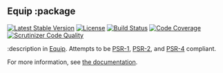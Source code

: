 ## Equip :package

[![Latest Stable Version](https://img.shields.io/packagist/v/equip/:package.svg)](https://packagist.org/packages/equip/:package)
[![License](https://img.shields.io/packagist/l/equip/:package.svg)](https://github.com/equip/:package/blob/master/LICENSE)
[![Build Status](https://travis-ci.org/equip/:package.svg)](https://travis-ci.org/equip/:package)
[![Code Coverage](https://scrutinizer-ci.com/g/equip/:package/badges/coverage.png?b=master)](https://scrutinizer-ci.com/g/equip/:package/?branch=master)
[![Scrutinizer Code Quality](https://scrutinizer-ci.com/g/equip/:package/badges/quality-score.png?b=master)](https://scrutinizer-ci.com/g/equip/:package/?branch=master)

:description in [Equip](http://equip.github.io/).
Attempts to be [PSR-1](http://www.php-fig.org/psr/psr-1/), [PSR-2](http://www.php-fig.org/psr/psr-2/),
and [PSR-4](http://www.php-fig.org/psr/psr-4/) compliant.

For more information, see [the documentation](http://equipframework.readthedocs.org/en/latest/:package).
